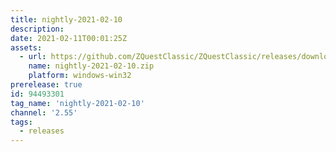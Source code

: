 ```yaml
---
title: nightly-2021-02-10
description: 
date: 2021-02-11T00:01:25Z
assets: 
  - url: https://github.com/ZQuestClassic/ZQuestClassic/releases/download/nightly-2021-02-10/nightly-2021-02-10.zip
    name: nightly-2021-02-10.zip
    platform: windows-win32
prerelease: true
id: 94493301
tag_name: 'nightly-2021-02-10'
channel: '2.55'
tags:
  - releases
---
```




